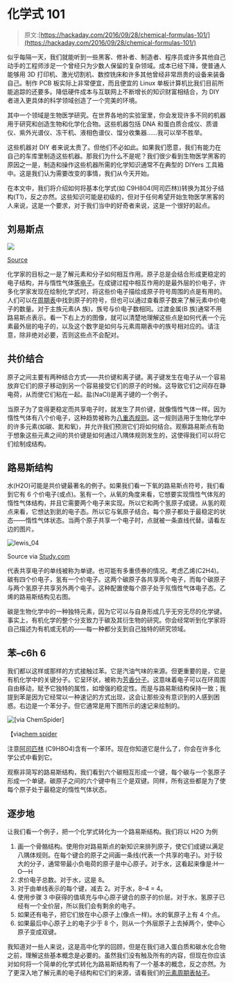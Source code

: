 # 化学式 101

> 原文:[https://hackaday.com/2016/09/28/chemical-formulas-101/](https://hackaday.com/2016/09/28/chemical-formulas-101/)

似乎每隔一天，我们就能听到一些黑客、修补者、制造者、程序员或许多其他自己动手的工程师涉足一个曾经只为少数人保留的复杂领域。成本已经下降，使普通人能够用 3D 打印机、激光切割机、数控铣床和许多其他曾经非常昂贵的设备来装备自己。制作 PCB 板实际上非常便宜，而且便宜的 Linux 单板计算机比我们目前所能追踪的还要多。降低硬件成本与互联网上不断增长的知识财富相结合，为 DIY 者进入更具体的科学领域创造了一个完美的环境。

其中一个领域是生物医学研究。在世界各地的实验室里，你会发现许多不同的机器用于研究和创造生物和化学化合物。这些机器包括 DNA 和蛋白质合成仪、质谱仪、紫外光谱仪、冻干机、液相色谱仪、馏分收集器……我可以举不胜举。

这些机器对 DIY 者来说太贵了。但他们不必如此。如果我们愿意，我们有能力在自己的车库里制造这些机器。那我们为什么不是呢？我们很少看到生物医学黑客的原因之一是，制造和操作这些机器所需的化学知识通常不在典型的 DIYers 工具箱中。这是我们认为需要改变的事情，我们从今天开始。

在本文中，我们将介绍如何将基本化学式(如 C9H804(阿司匹林))转换为其分子结构(T1)，反之亦然。这些知识可能是初级的，但对于任何希望开始生物医学黑客的人来说，这是一个要求，对于我们当中的好奇者来说，这是一个很好的起点。

## 刘易斯点

![](../Images/6beb5e157f85174b72939f1acd02b142.png)

[Source](http://kaffee.50webs.com/Science/activities/Chem/Activity.Lewis.Diagrams.html)

化学家的目标之一是了解元素和分子如何相互作用。原子总是会结合形成更稳定的电子结构，并与惰性气体[等电子](https://www.google.com/#q=isoelectronic)。在成键过程中相互作用的是最外层的价电子，许多化学家发现在绘制化学式时，将这些价电子描绘成原子符号周围的点是有用的。人们可以在[周期表](http://sciencenotes.org/wp-content/uploads/2015/01/PeriodicTableMuted.png)中找到原子的符号，但也可以通过查看原子数来了解元素中价电子的数量。对于主族元素(A 族)，族号与价电子数相同。过渡金属(B 族)通常不用路易斯点表示。看一下右上方的图像，就可以清楚地理解这些点是如何代表一个元素最外层的电子的，以及这个数字是如何与元素周期表中的族号相对应的。请注意，除非绝对必要，否则这些点不会配对。

## 共价结合

原子之间主要有两种结合方式——共价键和离子键。离子键发生在电子从一个容易放弃它们的原子移动到另一个容易接受它们的原子的时候。这导致它们之间存在静电荷，从而使它们粘在一起。盐(NaCl)是离子键的一个例子。

当原子为了变得更稳定而共享电子时，就发生了共价键，就像惰性气体一样。因为惰性气体有八个价电子，这种趋势被称为[八重态规则](https://www.google.com/search?q=octet+rule&rlz=1C1KMZB_enUS593US593&oq=octet+rule&aqs=chrome..69i57.2696j0j7&sourceid=chrome&ie=UTF-8)。这一规则适用于生物化学中的许多元素(如碳、氮和氧)，并允许我们预测它们将如何结合。观察路易斯点有助于想象这些元素之间的共价键是如何通过八隅体规则发生的，这使得我们可以将它们绘制成结构。

## 路易斯结构

水(H2O)可能是共价键最著名的例子。如果我们看一下氧的路易斯点符号，我们看到它有 6 个价电子(或点)。氢有一个。从氧的角度来看，它想要实现惰性气体氖的惰性气体结构，并且它需要两个电子来实现。所以它和两个氢原子成键。从氢的观点来看，它想达到氦的电子态。所以它与氧原子结合。每个原子都处于最稳定的状态——惰性气体状态。当两个原子共享一个电子时，点就被一条直线代替。请看左边的图片。

![lewis_04](../Images/b7723bd2655a6fba56cad626dc2dd033.png)

Source via [Study.com](http://study.com/academy/lesson/ethylene-properties-uses-quiz.html)

代表共享电子的单线被称为单键。也可能有多重债券的情况。考虑乙烯(C2H4)。碳有四个价电子，氢有一个价电子。这两个碳原子各共享两个电子，而每个碳原子与两个氢原子共享另外两个电子。这种配置使每个原子处于氖惰性气体电子态。乙烯的路易斯结构见右图。

碳是生物化学中的一种独特元素，因为它可以与自身形成几乎无穷无尽的化学键。事实上，有机化学的整个分支致力于碳及其衍生物的研究。你会经常听到化学家将自己描述为有机或无机的——每一种都分支到自己独特的研究领域。

## 苯–c6h 6

我们都以这样或那样的方式接触过苯。它是汽油气味的来源。但更重要的是，它是有机化学中的关键分子。它呈环状，被称为[芳香分子](https://en.wikipedia.org/wiki/Aromaticity)。这意味着电子可以在环周围自由移动，赋予它独特的属性，如增强的稳定性。而是与路易斯结构保持一致；我提到苯是因为它经常以一种速记的方式出现，这会让那些没有意识到的人感到困惑。右边是一个苯分子。但它通常是用下图所示的速记来绘制的。

![[via ChemSpider]](../Images/bb32bbb907e5292147d11bb1829613ee.png)

【via[chem spider](http://www.chemspider.com/Chemical-Structure.2157.html)

注意[阿司匹林](http://www.chemspider.com/Chemical-Structure.2157.html) (C9H8O4)含有一个苯环。现在你知道它是什么了，你会在许多化学公式中看到它。

观察非简写的路易斯结构，我们看到六个碳相互形成一个键，每个碳与一个氢原子形成一个单键。碳原子之间的六个键中有三个是双键。同样，所有这些都是为了使每个原子处于最稳定的惰性气体状态。

## 逐步地

让我们看一个例子，把一个化学式转化为一个路易斯结构。我们将以 H2O 为例

1.  画一个骨骼结构。使用你对路易斯点的新知识来排列原子，使它们成键以满足八隅体规则。在每个键合的原子之间画一条线(代表一个共享的电子)。对于较大的分子，通常带最小负电荷的原子是中心原子。对于水，这看起来像是:H—O—H
2.  求价电子总数。对于水，这是 8。
3.  对于由单线表示的每个键，减去 2。对于水，8–4 = 4。
4.  使用步骤 3 中获得的值填充与中心原子键合的原子的价层。对于水，氢原子已经有一个全价层，所以我们会有剩余的电子。
5.  如果还有电子，把它们放在中心原子上(像点一样)。水的氧原子上有 4 个点。
6.  如果最后中心原子上的电子少于 8 个，则从一个外层原子上去掉两个，使中心原子变成双键。

我知道对一些人来说，这是高中化学的回顾，但是在我们进入蛋白质和碳水化合物之前，理解这些基本概念是必要的。虽然我们没有触及所有的内容，但现在你应该对如何将一个简单的化学式转化为路易斯结构有了一个基本的概念，反之亦然。为了更深入地了解元素的电子结构和它们的来源，请看我们的[元素周期表帖子](http://hackaday.com/2015/09/16/dont-know-much-about-the-periodic-table-2/)。